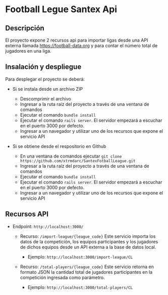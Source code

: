 # Football Legue Santex Api

## Descripción

El proyecto expone 2 recursos api para importar ligas desde una API externa llamada https://football-data.org y para contar el número total de jugadores en una liga.

## Insalación y despliegue

Para desplegar el proyecto se deberá:
- Si se instala desde un archivo ZIP
  - Descomprimir el archivo
  - Ingresar a la ruta raíz del proyecto a través de una ventana de comandos
  - Ejecutar el comando `bundle install`
  - Ejecutar el comando `rails server`. El servidor empezará a escuchar en el puerto
  3000 por defecto.
  - Ingresar a un navegador y utilizar uno de los recursos que expone el servicio API

- Si se obtiene desde el respositorio en Github
  - En una ventana de comandos ejecutar `git clone https://github.com/xtrmdarc/SantexFotballLeague.git`
  - Ingresar a la ruta raíz del proyecto a través de una ventana de comandos
  - Ejecutar el comando `bundle install`
  - Ejecutar el comando `rails server`. El servidor empezará a escuchar en el puerto
  3000 por defecto.
  - Ingresar a un navegador y utilizar uno de los recursos que expone el servicio API

## Recursos API

- Endpoint: `http://localhost:3000/`

  - Recurso: `/import-league/{league_code}`
  Este servicio importa los datos de la competición, los equipos participantes y 
  los jugadores de dichos equipos desde un API externa a la base de datos local.
    - Ejemplo: `http://localhost:3000/import-league/CL`

  - Recurso: `/total-players/{league_code}`
  Este servicio retorna en formato JSON la cantidad total de jugadores participantes
  en la competición ingresada como parámetro.
    - Ejemplo: `http://localhost:3000/total-players/CL`
